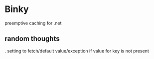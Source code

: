 # Binky
preemptive caching for .net


## random thoughts
. setting to fetch/default value/exception if value for key is not present